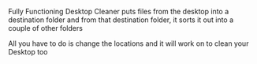 Fully Functioning Desktop Cleaner 
puts files from the desktop into a destination folder
and from that destination folder, it sorts it out into a couple of other folders

All you have to do is change the locations and it will work on to clean your Desktop too
